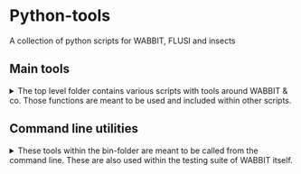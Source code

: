 # Python-tools
A collection of python scripts for WABBIT, FLUSI and insects

## Main tools
<details>
<summary>The top level folder contains various scripts with tools around WABBIT & co. Those functions are meant to be used and included within other scripts.</summary>

### wabbit_tools
Various functions and tools to work with preparation and postprocessing of wabbit simulations. Most notable are:
- WabbitState class for reading in a WABBIT `.h5` file to postprocess it later
- Functions to modify init-files
- Functions to deal with treecode in numerical or array representation
- Functions to compare wabbit to flusi results

### insect_tools
Functions dealing with kinematics and force computation of results from insect simulations with WABBIT.
</details>

## Command line utilities
<details>
<summary>
These tools within the bin-folder are meant to be called from the command line. These are also used within the testing suite of WABBIT itself.
</summary>

### WABBIT command line utilities
Various scripts, often wrapping utilities from wabbit_tools, to be used from the command line

### File conversion utilities
Convert results from WABBIT to other known file-formats
- `hdf2mat`: Make data available to Matlab
- `hdf2vtk`: Use vtk-xml format to represent meta-data and fields, readable in ParaView
- `hdf2xmf`: Writes data in xdmf format, readable in ParaView

</details>
